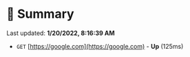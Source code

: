# 📖 Summary
Last updated: **1/20/2022, 8:16:39 AM**

- `GET` [https://google.com](https://google.com) - **Up** (125ms)
